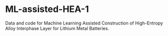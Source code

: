 # ML-assisted-HEA-1
Data and code for Machine Learning Assisted Construction of High-Entropy Alloy Interphase Layer for Lithium Metal Batteries.
